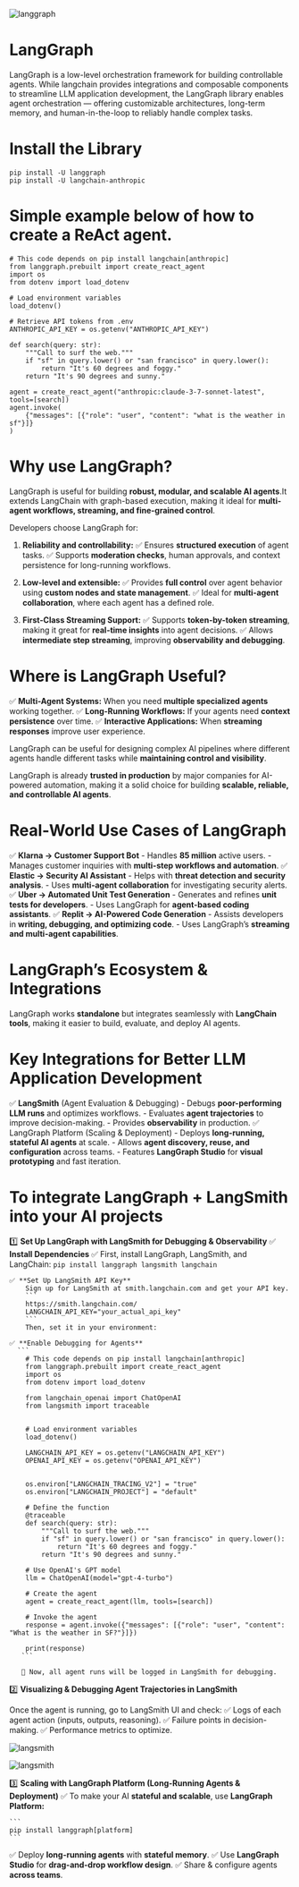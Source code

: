 ![langgraph](image/langgraph.png)

# LangGraph
LangGraph is a low-level orchestration framework for building controllable agents.
While langchain provides integrations and composable components to streamline LLM application development, the LangGraph library enables agent orchestration — offering customizable architectures, long-term memory, and human-in-the-loop to reliably handle complex tasks.

# Install the Library
```
pip install -U langgraph
pip install -U langchain-anthropic
```

# Simple example below of how to create a ReAct agent.

```
# This code depends on pip install langchain[anthropic]
from langgraph.prebuilt import create_react_agent
import os
from dotenv import load_dotenv

# Load environment variables
load_dotenv()

# Retrieve API tokens from .env
ANTHROPIC_API_KEY = os.getenv("ANTHROPIC_API_KEY")

def search(query: str):
    """Call to surf the web."""
    if "sf" in query.lower() or "san francisco" in query.lower():
        return "It's 60 degrees and foggy."
    return "It's 90 degrees and sunny."

agent = create_react_agent("anthropic:claude-3-7-sonnet-latest", tools=[search])
agent.invoke(
    {"messages": [{"role": "user", "content": "what is the weather in sf"}]}
)
```

# Why use LangGraph?
LangGraph is useful for building **robust, modular, and scalable AI agents**.It extends LangChain with graph-based execution, making it ideal for **multi-agent workflows, streaming, and fine-grained control**.

Developers choose LangGraph for:

1. **Reliability and controllability:** 
    ✅ Ensures **structured execution** of agent tasks.
    ✅ Supports **moderation checks**, human approvals, and context persistence for long-running workflows.

2. **Low-level and extensible:** 
    ✅ Provides **full control** over agent behavior using **custom nodes and state management**.
    ✅ Ideal for **multi-agent collaboration**, where each agent has a defined role.

3. **First-Class Streaming Support:**
    ✅ Supports **token-by-token streaming**, making it great for **real-time insights** into agent decisions.
    ✅ Allows **intermediate step streaming**, improving **observability and debugging**.

# Where is LangGraph Useful?

✅ **Multi-Agent Systems:** When you need **multiple specialized agents** working together.
✅ **Long-Running Workflows:** If your agents need **context persistence** over time.
✅ **Interactive Applications:** When **streaming responses** improve user experience.

LangGraph can be useful for designing complex AI pipelines where different agents handle different tasks while **maintaining control and visibility**. 

LangGraph is already **trusted in production** by major companies for AI-powered automation, making it a solid choice for building **scalable, reliable, and controllable AI agents**.

# Real-World Use Cases of LangGraph

✅ **Klarna → Customer Support Bot**
    - Handles **85 million** active users.
    - Manages customer inquiries with **multi-step workflows and automation**.
✅ **Elastic → Security AI Assistant**
    - Helps with **threat detection and security analysis**.
    - Uses **multi-agent collaboration** for investigating security alerts.
✅ **Uber → Automated Unit Test Generation**
    - Generates and refines **unit tests for developers**.
    - Uses LangGraph for **agent-based coding assistants**.
✅ **Replit → AI-Powered Code Generation**
    - Assists developers in **writing, debugging, and optimizing code**.
    - Uses LangGraph’s **streaming and multi-agent capabilities**.

# LangGraph’s Ecosystem & Integrations
LangGraph works **standalone** but integrates seamlessly with **LangChain tools**, making it easier to build, evaluate, and deploy AI agents.

# Key Integrations for Better LLM Application Development

✅ **LangSmith** (Agent Evaluation & Debugging)
    - Debugs **poor-performing LLM runs** and optimizes workflows.
    - Evaluates **agent trajectories** to improve decision-making.
    - Provides **observability** in production.
✅ LangGraph Platform (Scaling & Deployment)
    - Deploys **long-running, stateful AI agents** at scale.
    - Allows **agent discovery, reuse, and configuration** across teams.
    - Features **LangGraph Studio** for **visual prototyping** and fast iteration.

# To integrate LangGraph + LangSmith into your AI projects

1️⃣ **Set Up LangGraph with LangSmith for Debugging & Observability**
    ✅ **Install Dependencies**
        ✅ First, install LangGraph, LangSmith, and LangChain:
        ```
        pip install langgraph langsmith langchain
        ```
    
    ✅ **Set Up LangSmith API Key**
        Sign up for LangSmith at smith.langchain.com and get your API key.
        ```
        https://smith.langchain.com/
        LANGCHAIN_API_KEY="your_actual_api_key"
        ```
        Then, set it in your environment:
    
    ✅ **Enable Debugging for Agents**
      ```
        # This code depends on pip install langchain[anthropic]
        from langgraph.prebuilt import create_react_agent
        import os
        from dotenv import load_dotenv

        from langchain_openai import ChatOpenAI
        from langsmith import traceable


        # Load environment variables
        load_dotenv()

        LANGCHAIN_API_KEY = os.getenv("LANGCHAIN_API_KEY")
        OPENAI_API_KEY = os.getenv("OPENAI_API_KEY")


        os.environ["LANGCHAIN_TRACING_V2"] = "true"
        os.environ["LANGCHAIN_PROJECT"] = "default"

        # Define the function
        @traceable
        def search(query: str):
            """Call to surf the web."""
            if "sf" in query.lower() or "san francisco" in query.lower():
                return "It's 60 degrees and foggy."
            return "It's 90 degrees and sunny."

        # Use OpenAI's GPT model
        llm = ChatOpenAI(model="gpt-4-turbo")

        # Create the agent
        agent = create_react_agent(llm, tools=[search])

        # Invoke the agent
        response = agent.invoke({"messages": [{"role": "user", "content": "What is the weather in SF?"}]})

        print(response)
       ```

       🔹 Now, all agent runs will be logged in LangSmith for debugging.

2️⃣ **Visualizing & Debugging Agent Trajectories in LangSmith**

Once the agent is running, go to LangSmith UI and check:
✅ Logs of each agent action (inputs, outputs, reasoning).
✅ Failure points in decision-making.
✅ Performance metrics to optimize.

![langsmith](image/langsmith.png)

![langsmith](image/langsmith-1.png)


3️⃣ **Scaling with LangGraph Platform (Long-Running Agents & Deployment)**
    ✅ To make your AI **stateful and scalable**, use **LangGraph Platform:**

    ```
    pip install langgraph[platform]
    ```

✅ Deploy **long-running agents** with **stateful memory**.
✅ Use **LangGraph Studio** for **drag-and-drop workflow design**.
✅ Share & configure agents **across teams**.





